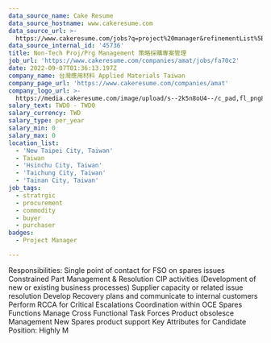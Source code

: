 ```yaml
---
data_source_name: Cake Resume
data_source_hostname: www.cakeresume.com
data_source_url: >-
  https://www.cakeresume.com/jobs?q=project%20manager&refinementList%5Blang_name%5D%5B0%5D=English&refinementList%5Bsalary_type%5D=per_year&range%5Bsalary_range%5D%5Bmin%5D=1000000&page=2
data_source_internal_id: '45736'
title: Non-Tech Proj/Prg Management 策略採購專案管理
job_url: 'https://www.cakeresume.com/companies/amat/jobs/fa70c2'
date: 2022-09-07T01:36:13.197Z
company_name: 台灣應用材料 Applied Materials Taiwan
company_page_url: 'https://www.cakeresume.com/companies/amat'
company_logo_url: >-
  https://media.cakeresume.com/image/upload/s--2k5n8oU4--/c_pad,fl_png8,h_200,w_200/v1660726541/smmejxun3qvfz9mozepa.png
salary_text: TWD0 - TWD0
salary_currency: TWD
salary_type: per_year
salary_min: 0
salary_max: 0
location_list:
  - 'New Taipei City, Taiwan'
  - Taiwan
  - 'Hsinchu City, Taiwan'
  - 'Taichung City, Taiwan'
  - 'Tainan City, Taiwan'
job_tags:
  - stratrgic
  - procurement
  - commodity
  - buyer
  - purchaser
badges:
  - Project Manager

---
```


Responsibilities: Single point of contact for FSO on spares issues Constrained Part Management & Resolution CIP activities (Development of new or existing business processes) Supplier capacity or related issue resolution Develop Recovery plans and communicate to internal customers Perform RCCA for Critical Escalations Coordination within OCE Spares Functions Manage Cross Functional Task Forces Product obsolesce Management New Spares product support Key Attributes for Candidate Position: Highly M